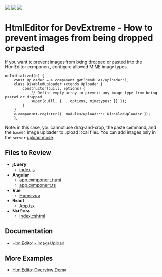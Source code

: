 <!-- default badges list -->
![](https://img.shields.io/endpoint?url=https://codecentral.devexpress.com/api/v1/VersionRange/795053452/23.2.5%2B)
[![](https://img.shields.io/badge/Open_in_DevExpress_Support_Center-FF7200?style=flat-square&logo=DevExpress&logoColor=white)](https://supportcenter.devexpress.com/ticket/details/T1231105)
[![](https://img.shields.io/badge/📖_How_to_use_DevExpress_Examples-e9f6fc?style=flat-square)](https://docs.devexpress.com/GeneralInformation/403183)
<!-- default badges end -->
# HtmlEditor for DevExtreme - How to prevent images from being dropped or pasted

If you want to prevent images from being dropped or pasted into the HtmlEditor component, configure allowed MIME image types.

```
onInitialized(e) {
    const Uploader = e.component.get('modules/uploader');
    class DisabledUploader extends Uploader {
        constructor(quill, options) {
            // Define empty array to prevent any image type from being pasted or dropped
            super(quill, { ...options, mimetypes: [] });
        }
    }
    e.component.register({ 'modules/uploader': DisabledUploader });
    },
```

Note: in this case, you cannot use drag-and-drop, the paste command, and the `base64` image uploader to upload local files. You can add images only in the `server` [upload mode](https://js.devexpress.com/Documentation/ApiReference/UI_Components/dxHtmlEditor/Configuration/imageUpload/#fileUploadMode).

## Files to Review

- **jQuery**
    - [index.js](jQuery/src/index.js)
- **Angular**
    - [app.component.html](Angular/src/app/app.component.html)
    - [app.component.ts](Angular/src/app/app.component.ts)
- **Vue**
    - [Home.vue](Vue/src/components/HomeContent.vue)
- **React**
    - [App.tsx](React/src/App.tsx)
- **NetCore**    
    - [Index.cshtml](ASP.NET%20Core/Views/Home/Index.cshtml)

## Documentation

- [HtmlEditor - imageUpload](https://js.devexpress.com/Documentation/ApiReference/UI_Components/dxHtmlEditor/Configuration/imageUpload/)

## More Examples

- [HtmlEditor Overview Demo](https://js.devexpress.com/Demos/WidgetsGallery/Demo/HtmlEditor/Overview/)
